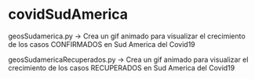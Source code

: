 # covidSudAmerica

geosSudamerica.py -> Crea un gif animado para visualizar el crecimiento de los casos CONFIRMADOS en Sud America del Covid19

geosSudamericaRecuperados.py -> Crea un gif animado para visualizar el crecimiento de los casos RECUPERADOS en Sud America del Covid19
